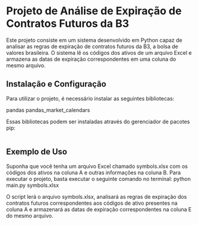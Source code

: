 # Projeto de Análise de Expiração de Contratos Futuros da B3

Este projeto consiste em um sistema desenvolvido em Python capaz de analisar as regras de expiração de contratos futuros da B3, a bolsa de valores brasileira. O sistema lê os códigos dos ativos de um arquivo Excel e armazena as datas de expiração correspondentes em uma coluna do mesmo arquivo.

## Instalação e Configuração
Para utilizar o projeto, é necessário instalar as seguintes bibliotecas:

pandas
pandas_market_calendars

Essas bibliotecas podem ser instaladas através do gerenciador de pacotes pip:
```pip install pandas numpy pandas_market_calendars
```
## Exemplo de Uso
Suponha que você tenha um arquivo Excel chamado symbols.xlsx com os códigos dos ativos na coluna A e outras informações na coluna B. Para executar o projeto, basta executar o seguinte comando no terminal:
python main.py symbols.xlsx

O script lerá o arquivo symbols.xlsx, analisará as regras de expiração dos contratos futuros correspondentes aos códigos de ativo presentes na coluna A e armazenará as datas de expiração correspondentes na coluna E do mesmo arquivo.


